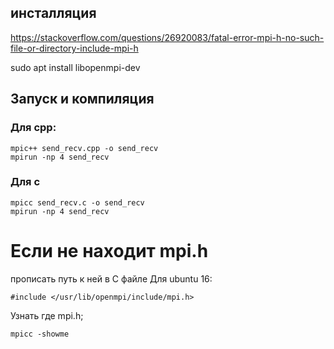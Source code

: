 ## инсталляция

https://stackoverflow.com/questions/26920083/fatal-error-mpi-h-no-such-file-or-directory-include-mpi-h

sudo apt install libopenmpi-dev
## Запуск и компиляция

### Для cpp:
```
mpic++ send_recv.cpp -o send_recv
mpirun -np 4 send_recv
```
### Для c
```
mpicc send_recv.c -o send_recv
mpirun -np 4 send_recv
```

# Если не находит mpi.h

прописать путь к ней в С файле 
Для ubuntu 16:

    #include </usr/lib/openmpi/include/mpi.h>
    
Узнать где mpi.h;

    mpicc -showme 

